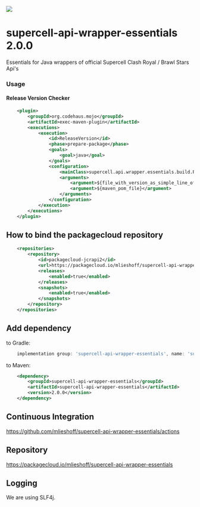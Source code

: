 [![](https://img.shields.io/badge/java-packagecloud.io-844fec.svg)](https://packagecloud.io/)

# supercell-api-wrapper-essentials 2.0.0
Essentials for Java wrappers of official Supercell Clash Royal / Brawl Stars Api's

### Usage

#### Release Version Checker 
```xml
    <plugin>
        <groupId>org.codehaus.mojo</groupId>
        <artifactId>exec-maven-plugin</artifactId>
        <executions>
            <execution>
                <id>ReleaseVersion</id>
                <phase>prepare-package</phase>
                <goals>
                    <goal>java</goal>
                </goals>
                <configuration>
                    <mainClass>supercell.api.wrapper.essentials.build.ReleaseVersionChecker</mainClass>
                    <arguments>
                        <argument>${file_with_version_as_simple_line_of_string}</argument>
                        <argument>${maven_pom_file}</argument>
                    </arguments>
                </configuration>
            </execution>
        </executions>
    </plugin>
```

## How to bind the packagecloud repository

```xml
    <repositories>
        <repository>
            <id>packagecloud-jcrapi2</id>
            <url>https://packagecloud.io/mlieshoff/supercell-api-wrapper-essentials/maven2</url>
            <releases>
                <enabled>true</enabled>
            </releases>
            <snapshots>
                <enabled>true</enabled>
            </snapshots>
        </repository>
    </repositories>
```

## Add dependency

to Gradle:
```groovy
    implementation group: 'supercell-api-wrapper-essentials', name: 'supercell-api-wrapper-essentials', version: '2.0.0'
```

to Maven:
```xml
    <dependency>
        <groupId>supercell-api-wrapper-essentials</groupId>
        <artifactId>supercell-api-wrapper-essentials</artifactId>
        <version>2.0.0</version>
    </dependency>
```

## Continuous Integration

https://github.com/mlieshoff/supercell-api-wrapper-essentials/actions

## Repository

https://packagecloud.io/mlieshoff/supercell-api-wrapper-essentials

## Logging

We are using SLF4j.
